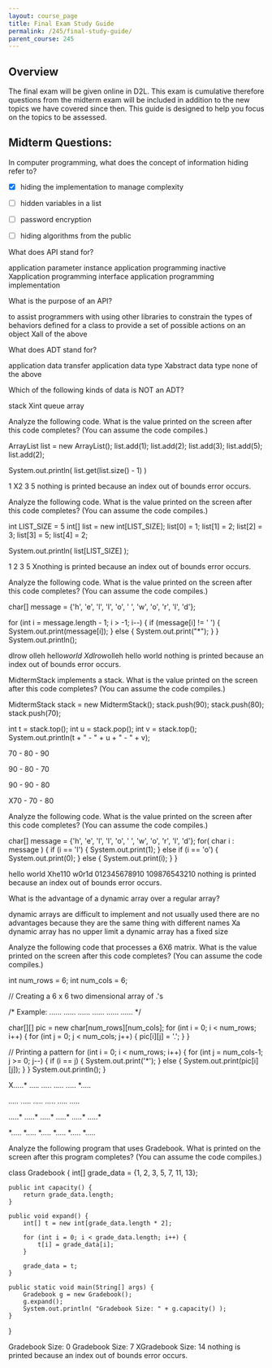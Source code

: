 ```yaml
---
layout: course_page
title: Final Exam Study Guide
permalink: /245/final-study-guide/
parent_course: 245
---
```


## Overview
The final exam will be given online in D2L. This exam is cumulative therefore questions from the midterm exam will be included in addition to the new topics we have covered since then. This guide is designed to help you focus on the topics to be assessed.

## Midterm Questions:
In computer programming, what does the concept of information hiding refer to?

- [x] hiding the implementation to manage complexity
- [ ] hidden variables in a list
- [ ] password encryption
- [ ] hiding algorithms from the public


What does API stand for?

application parameter instance
application programming inactive
Xapplication programming interface
application programming implementation


What is the purpose of an API?

to assist programmers with using other libraries
to constrain the types of behaviors defined for a class
to provide a set of possible actions on an object
Xall of the above


What does ADT stand for?

application data transfer
application data type
Xabstract data type
none of the above


Which of the following kinds of data is NOT an ADT?

stack
Xint
queue
array


Analyze the following code. What is the value printed on the screen after this code completes? (You can assume the code compiles.)

ArrayList<Integer> list = new ArrayList<Integer>();
list.add(1);
list.add(2);
list.add(3);
list.add(5);
list.add(2);

System.out.println( list.get(list.size() - 1) )

1
X2
3
5
nothing is printed because an index out of bounds error occurs.


Analyze the following code. What is the value printed on the screen after this code completes? (You can assume the code compiles.)

int LIST_SIZE = 5
int[] list = new int[LIST_SIZE];
list[0] = 1;
list[1] = 2;
list[2] = 3;
list[3] = 5;
list[4] = 2;

System.out.println( list[LIST_SIZE] );

1
2
3
5
Xnothing is printed because an index out of bounds error occurs.


Analyze the following code. What is the value printed on the screen after this code completes? (You can assume the code compiles.)

char[] message = {'h', 'e', 'l', 'l', 'o', ' ', 'w', 'o', 'r', 'l', 'd'};

for (int i = message.length - 1; i > -1; i--) {
	if (message[i] != ' ') {
		System.out.print(message[i]);
	} else {
		System.out.print("*");
	}
}
System.out.println();

dlrow olleh
hello*world
Xdlrow*olleh
hello world
nothing is printed because an index out of bounds error occurs.


MidtermStack implements a stack. What is the value printed on the screen after this code completes? (You can assume the code compiles.)

MidtermStack stack = new MidtermStack();
stack.push(90);
stack.push(80);
stack.push(70);

int t = stack.top();
int u = stack.pop();
int v = stack.top();
System.out.println(t + " - " + u +  " - " + v);

70 - 80 - 90

90 - 80 - 70

90 - 90 - 80

X70 - 70 - 80


Analyze the following code. What is the value printed on the screen after this code completes? (You can assume the code compiles.)

char[] message = {'h', 'e', 'l', 'l', 'o', ' ', 'w', 'o', 'r', 'l', 'd'};
for( char i : message ) {
	if (i == 'l') {
		System.out.print(1);
	} else if (i == 'o') {
		System.out.print(0);
	} else {
		System.out.print(i);
	}
}

hello world
Xhe110 w0r1d
012345678910
109876543210
nothing is printed because an index out of bounds error occurs.



What is the advantage of a dynamic array over a regular array?

dynamic arrays are difficult to implement and not usually used
there are no advantages because they are the same thing with different names
Xa dynamic array has no upper limit
a dynamic array has a fixed size



Analyze the following code that processes a 6X6 matrix. What is the value printed on the screen after this code completes? (You can assume the code compiles.)

int num_rows = 6;
int num_cols = 6;

// Creating a 6 x 6 two dimensional array of .'s

/* Example:
......
......
......
......
......
......
*/

char[][] pic = new char[num_rows][num_cols];
for (int i = 0; i < num_rows; i++) {
	for (int j = 0; j < num_cols; j++) {
		pic[i][j] = '.';
	}
}

// Printing a pattern
for (int i = 0; i < num_rows; i++) {
	for (int j = num_cols-1; j >= 0; j--) {
   		if (i == j) {
   			System.out.print('*');
   		} else {
   			System.out.print(pic[i][j]);
   		}
   	}
   	System.out.println();
}

X.....*
....*.
...*..
..*...
.*....
*.....

*.....
.*....
..*...
...*..
....*.
.....*

.....*
.....*
.....*
.....*
.....*
.....*

*.....
*.....
*.....
*.....
*.....
*.....



Analyze the following program that uses Gradebook. What is printed on the screen after this program completes? (You can assume the code compiles.)

class Gradebook {
	int[] grade_data = {1, 2, 3, 5, 7, 11, 13};

	public int capacity() {
		return grade_data.length;
	}

	public void expand() {
		int[] t = new int[grade_data.length * 2];

		for (int i = 0; i < grade_data.length; i++) {
			t[i] = grade_data[i];
		}
		
		grade_data = t;
	}

	public static void main(String[] args) {
		Gradebook g = new Gradebook();
		g.expand();
		System.out.println( "Gradebook Size: " + g.capacity() );
	}
}


Gradebook Size: 0
Gradebook Size: 7
XGradebook Size: 14
nothing is printed because an index out of bounds error occurs.

